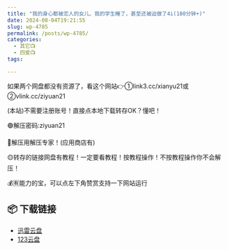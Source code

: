 ```yaml
---
title: "我的身心都被恋人的女儿、我的学生睡了，甚至还被迫做了4i(180分钟+)"
date: 2024-08-04T19:21:55
slug: wp-4785
permalink: /posts/wp-4785/
categories:
  - 其它📺
  - 四爱📺
tags:

---
```


如果两个网盘都没有资源了，看这个网站👉①link3.cc/xianyu21或②vlink.cc/ziyuan21

(本站)不需要注册账号！直接点本地下载转存OK？懂吧！

🟢解压密码:ziyuan21

🔵解压用解压专家！(应用商店有)

🟡转存的链接网盘有教程！一定要看教程！按教程操作！不按教程操作你不会解压！

💰🈶能力的宝，可以点左下角赞赏支持一下网站运行

## 📦 下载链接
- [迅雷云盘](https://blziyuan21.com/pay-download/4785?key=7c02314892&down_id=0)
- [123云盘](https://blziyuan21.com/pay-download/4785?key=7c02314892&down_id=1)

